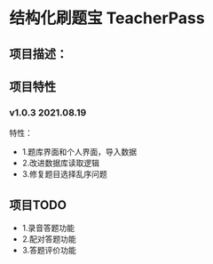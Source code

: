 
# 结构化刷题宝 TeacherPass

## 项目描述： 
## 项目特性

### v1.0.3  2021.08.19
特性：
- 1.题库界面和个人界面，导入数据
- 2.改进数据库读取逻辑
- 3.修复题目选择乱序问题

## 项目TODO


- 1.录音答题功能
- 2.配对答题功能
- 3.答题评价功能
